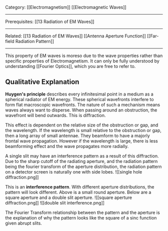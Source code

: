 Category: [[Electromagnetism]] [[Electromagnetic Waves]]
___
Prerequisites: [[13 Radiation of EM Waves]]
___
Related: [[13 Radiation of EM Waves]] [[Antenna Aperture Function]] [[Far-field Radiation Pattern]]
___
This property of EM waves is moreso due to the wave properties rather than specific properties of Electromagnetism. It can only be fully understood by understanding [[Fourier Optics]], which you are free to refer to. 
## Qualitative Explanation
**Huygen's principle** describes every infinitesimal point in a medium as a spherical radiator of EM energy. These spherical wavefronts interfere to form flat macroscopic wavefronts. The nature of such a mechanism means waves always want to disperse. When passing around an obstruction, the wavefront will bend outwards. This is diffraction. 

This effect is dependent on the relative size of the obstruction or gap, and the wavelength. If the wavelength is small relative to the obstruction or gap, then a long array of small antennae. They beamform to have a majorly frontal wave propagation. However if the wavelength is large, there is less beamforming effect and the wave propagates more radially. 

A single slit may have an interference pattern as a result of this diffraction. Due to the sharp cutoff of the radiating aperture, and the radiation pattern being the fourier transform of the aperture distribution, the radiation pattern on a detector screen is naturally one with side lobes. 
![[single hole diffraction.png]]

This is an **interference pattern**. With different aperture distributions, the pattern will look different. Above is a small round aperture. Below are a square aperture and a double slit aperture. 
![[square aperture diffraction.png]]
![[double slit interference.png]]

The Fourier Transform relationship between the pattern and the aperture is the explanation of why the pattern looks like the square of a sinc function given abrupt slits. 